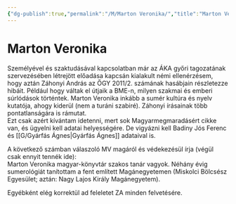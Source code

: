 ```yaml
---
{"dg-publish":true,"permalink":"/M/Marton Veronika/","title":"Marton Veronika","tags":["dg_uploaded"],"created":"2023-10-25T02:20","updated":"2023-11-02T04:35"}
---
```



# Marton Veronika

Személyével és szaktudásával kapcsolatban már az ÁKA győri tagozatának szervezésében létrejött előadása kapcsán kialakult némi ellenérzésem, hogy aztán Záhonyi András az ŐGY 2011/2. számának hasábjain részletezze hibáit. Például hogy váltak el útjaik a BME-n, milyen szakmai és emberi súrlódások történtek. Marton Veronika inkább a sumér kultúra és nyelv kutatója, ahogy kiderül (nem a turáni szabiré). Záhonyi írásainak több pontatlanságára is rámutat.  
Ezt csak azért kívántam idetenni, mert sok Magyarmegmaradásért cikke van, és ügyelni kell adatai helyességére. De vigyázni kell Badiny Jós Ferenc és [[G/Gyárfás Ágnes\|Gyárfás Ágnes]] adataival is.  

A következő számban válaszoló MV magáról és védekezésül írja (végül csak ennyit tennék ide):  
Marton Veronika magyar-könyvtár szakos tanár vagyok. Néhány évig sumerológiát tanítottam a fent említett Magánegyetemen (Miskolci Bölcsész Egyesület; aztán: Nagy Lajos Király Magánegyetem).  

Egyébként elég korrektül ad feleletet ZA minden felvetésére.  